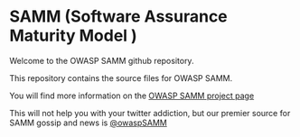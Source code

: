 SAMM (Software Assurance Maturity Model )
========

Welcome to the OWASP SAMM github repository.

This repository contains the source files for OWASP SAMM.

You will find more information on the [OWASP SAMM project page](https://www.owasp.org/index.php?title=Category:Software_Assurance_Maturity_Model)

This will not help you with your twitter addiction, but our premier source for SAMM gossip and news is [@owaspSAMM](https://twitter.com/owaspsamm)
